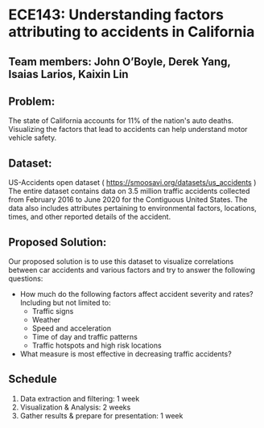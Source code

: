 # ECE143: Understanding factors attributing to accidents in California
## Team members:  John O’Boyle, Derek Yang, Isaias Larios, Kaixin Lin
## Problem:
The state of California accounts for 11% of the nation's auto deaths. Visualizing the factors that lead to accidents can help understand motor vehicle safety.
## Dataset:
US-Accidents open dataset ( https://smoosavi.org/datasets/us_accidents )
The entire dataset contains data on 3.5 million traffic accidents collected from February 2016 to June 2020 for the Contiguous United States. The data also includes attributes pertaining to environmental factors, locations, times, and other reported details of the accident. 
## Proposed Solution:
Our proposed solution is to use this dataset to visualize correlations between car accidents and various factors and try to answer the following questions:
- How much do the following factors affect accident severity and rates? Including but not limited to:
  - Traffic signs
  - Weather
  - Speed and acceleration
  - Time of day and traffic patterns
  - Traffic hotspots and high risk locations
- What measure is most effective in decreasing traffic accidents?
## Schedule
1. Data extraction and filtering: 1 week
2. Visualization & Analysis: 2 weeks
3. Gather results & prepare for presentation: 1 week

